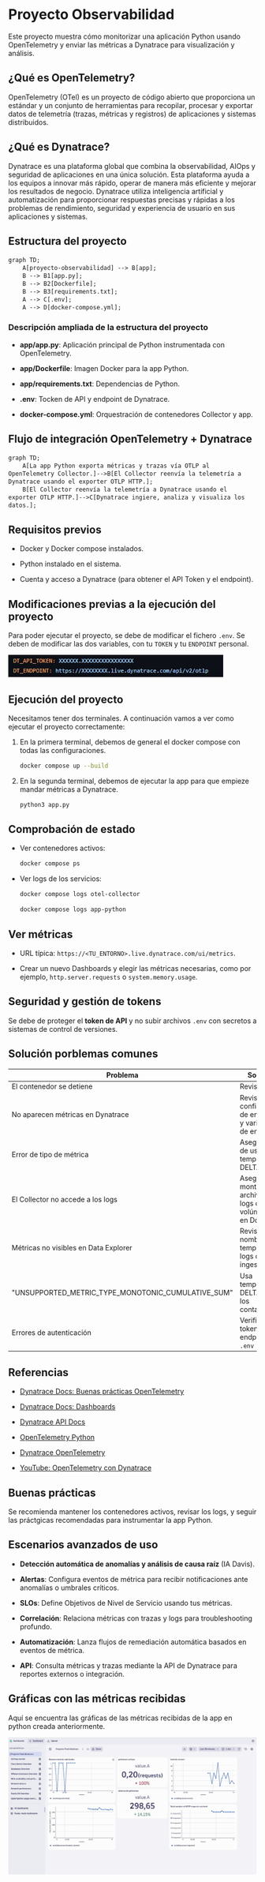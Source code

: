 # Proyecto Observabilidad

Este proyecto muestra cómo monitorizar una aplicación Python usando OpenTelemetry y enviar las métricas a Dynatrace para visualización y análisis.

## ¿Qué es OpenTelemetry?

OpenTelemetry (OTel) es un proyecto de código abierto que proporciona un estándar y un conjunto de herramientas para recopilar, procesar y exportar datos de telemetría (trazas, métricas y registros) de aplicaciones y sistemas distribuidos.

## ¿Qué es Dynatrace?

Dynatrace es una plataforma global que combina la observabilidad, AIOps y seguridad de aplicaciones en una única solución. Esta plataforma ayuda a los equipos a innovar más rápido, operar de manera más eficiente y mejorar los resultados de negocio. Dynatrace utiliza inteligencia artificial y automatización para proporcionar respuestas precisas y rápidas a los problemas de rendimiento, seguridad y experiencia de usuario en sus aplicaciones y sistemas.

## Estructura del proyecto

```mermeid
graph TD;
    A[proyecto-observabilidad] --> B[app];
    B --> B1[app.py];
    B --> B2[Dockerfile];
    B --> B3[requirements.txt];
    A --> C[.env];
    A --> D[docker-compose.yml];
```

### Descripción ampliada de la estructura del proyecto

- **app/app.py**: Aplicación principal de Python instrumentada con OpenTelemetry.

- **app/Dockerfile**: Imagen Docker para la app Python.

- **app/requirements.txt**: Dependencias de Python.

- **.env**: Tocken de API y endpoint de Dynatrace.

- **docker-compose.yml**: Orquestración de contenedores Collector y app.

## Flujo de integración OpenTelemetry + Dynatrace

```mermaid
graph TD;
    A[La app Python exporta métricas y trazas vía OTLP al OpenTelemetry Collector.]-->B[El Collector reenvía la telemetría a Dynatrace usando el exporter OTLP HTTP.];
    B[El Collector reenvía la telemetría a Dynatrace usando el exporter OTLP HTTP.]-->C[Dynatrace ingiere, analiza y visualiza los datos.];
```

## Requisitos previos

- Docker y Docker compose instalados.

- Python instalado en el sistema.

- Cuenta y acceso a Dynatrace (para obtener el API Token y el endpoint).

## Modificaciones previas a la ejecución del proyecto

Para poder ejecutar el proyecto, se debe de modificar el fichero ```.env```. Se deben de modificar las dos variables, con tu ```TOKEN``` y tu ```ENDPOINT``` personal.

![imagen](https://github.com/albmart2/proyecto-observabilidad/blob/main/capturas/CapturaEnv.jpg)

## Ejecución del proyecto

Necesitamos tener dos terminales. A continuación vamos a ver como ejecutar el proyecto correctamente:

1. En la primera terminal, debemos de general el docker compose con todas las configuraciones.

	```bash
	docker compose up --build
	```

2. En la segunda terminal, debemos de ejecutar la app para que empieze mandar métricas a Dynatrace.

	```bash
	python3 app.py
	```

## Comprobación de estado

- Ver contenedores activos:

	```bash
	docker compose ps
	```

- Ver logs de los servicios:

	```bash
	docker compose logs otel-collector
	```

	```bash
	docker compose logs app-python
	```

## Ver métricas

- URL típica: ```https://<TU_ENTORNO>.live.dynatrace.com/ui/metrics```.

- Crear un nuevo Dashboards y elegir las métricas necesarias, como por ejemplo, ```http.server.requests``` o ```system.memory.usage```.

## Seguridad y gestión de tokens

Se debe de proteger el **token de API** y no subir archivos ```.env``` con secretos a sistemas de control de versiones.

## Solución porblemas comunes

|Problema|Solución|
|--------|--------|
|El contenedor se detiene|Revisar logs|
|No aparecen métricas en Dynatrace|Revisar la configuración de endpoints y variables de entorno|
|Error de tipo de métrica|Asegurarse de usar temporality DELTA|
|El Collector no accede a los logs|Asegúrate de montar los archivos de logs como volúmenes en Docker|
|Métricas no visibles en Data Explorer|Revisa nombres, temporality y logs de ingesta|
"UNSUPPORTED_METRIC_TYPE_MONOTONIC_CUMULATIVE_SUM"|Usa temporality DELTA para los contadores|
|Errores de autenticación|Verifica el token y el endpoint en ```.env```|

## Referencias

- [Dynatrace Docs: Buenas prácticas OpenTelemetry](https://docs.dynatrace.com/docs/ingest-from/opentelemetry/best-practices/traces)

- [Dynatrace Docs: Dashboards](https://www.dynatrace.com/platform/dashboards/)

- [Dynatrace API Docs](https://docs.dynatrace.com/docs/discover-dynatrace/references/dynatrace-api/environment-api/metric-v2/metric-expressions)

- [OpenTelemetry Python](https://opentelemetry.io/docs/languages/python/)

- [Dynatrace OpenTelemetry](https://docs.dynatrace.com/docs/ingest-from/opentelemetry)

- [YouTube: OpenTelemetry con Dynatrace](https://www.youtube.com/watch?v=d_gbZpeZA0Y)

## Buenas prácticas

Se recomienda mantener los contenedores activos, revisar los logs, y seguir las práctgicas recomendadas para instrumentar la app Python.

##  Escenarios avanzados de uso

- **Detección automática de anomalías y análisis de causa raíz** (IA Davis).

- **Alertas**: Configura eventos de métrica para recibir notificaciones ante anomalías o umbrales críticos.

- **SLOs**: Define Objetivos de Nivel de Servicio usando tus métricas.

- **Correlación**: Relaciona métricas con trazas y logs para troubleshooting profundo.

- **Automatización**: Lanza flujos de remediación automática basados en eventos de métrica.

- **API**: Consulta métricas y trazas mediante la API de Dynatrace para reportes externos o integración.

## Gráficas con las métricas recibidas

Aquí se encuentra las gráficas de las métricas recibidas de la app en python creada anteriormente.

![imagen](https://github.com/albmart2/proyecto-observabilidad/blob/main/CapturasGraficas/Dynatrace.jpg)
